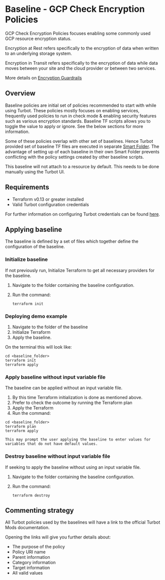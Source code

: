 # Baseline - GCP Check Encryption Policies

GCP Check Encryption Policies focuses enabling some commonly used GCP resource encryption status. 

Encryption at Rest refers specifically to the encryption of data when written to an underlying storage system.

Encryption in Transit refers specifically to the encryption of data while data moves between your site and the cloud provider or between two services.

More details on [Encryption Guardrails](https://turbot.com/v5/docs/concepts/guardrails/encryption-at-rest)

## Overview

Baseline policies are initial set of policies recommended to start with while using Turbot. These policies mostly focuses on enabling services, frequently used policies to run in check mode & enabling security features such as various encryption standards. Baseline TF scripts allows you to toggle the value to apply or ignore. See the below sections for more information.

Some of these policies overlap with other set of baselines. Hence Turbot provided set of baseline TF files are executed in separate [Smart Folder](https://turbot.com/v5/docs/getting-started/smart_folder). The advantage of setting up of each baseline in their own Smart Folder prevents conflicting with the policy settings created by other baseline scripts.

This baseline will not attach to a resource by default. This needs to be done manually using the Turbot UI.

## Requirements

- Terraform v0.13 or greater installed
- Valid Turbot configuration credentials

For further information on configuring Turbot credentials can be found [here](https://turbot.com/v5/docs/reference/cli/installation#setup-your-turbot-credentials).

## Applying baseline

The baseline is defined by a set of files which together define the configuration of the baseline.

### Initialize baseline

If not previously run, Initialize Terraform to get all necessary providers for the baseline.

1. Navigate to the folder containing the baseline configuration.
2. Run the command:

   ```shell
   terraform init
   ```

### Deploying demo example

1. Navigate to the folder of the baseline
2. Initialize Terraform
3. Apply the baseline.

On the terminal this will look like:

```shell
cd <baseline_folder>
terraform init
terraform apply
```

### Apply baseline without input variable file

The baseline can be applied without an input variable file.

1. By this time Terraform initialization is done as mentioned above.
3. Prefer to check the outcome by running the Terraform plan
3. Apply the Terraform
4. Run the command:

```shell
cd <baseline_folder>
terraform plan
terraform apply
```

`This may prompt the user applying the baseline to enter values for variables that do not have default values.`

### Destroy baseline without input variable file

If seeking to apply the baseline without using an input variable file.

1. Navigate to the folder containing the baseline configuration.
2. Run the command:

   ```shell
   terraform destroy
   ```

## Commenting strategy

All Turbot policies used by the baselines will have a link to the official Turbot Mods documentation.

Opening the links will give you further details about:

- The purpose of the policy
- Policy URI name
- Parent information
- Category information
- Target information
- All valid values